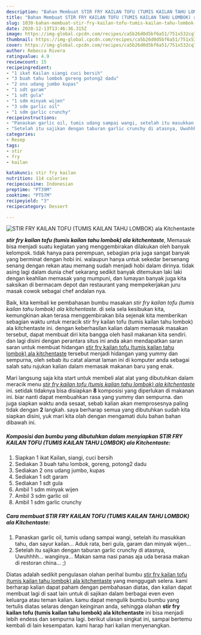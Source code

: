```yaml
---
description: "Bahan Membuat STIR FRY KAILAN TOFU (TUMIS KAILAN TAHU LOMBOK) ala Kitchentaste yang Enak"
title: "Bahan Membuat STIR FRY KAILAN TOFU (TUMIS KAILAN TAHU LOMBOK) ala Kitchentaste yang Enak"
slug: 1030-bahan-membuat-stir-fry-kailan-tofu-tumis-kailan-tahu-lombok-ala-kitchentaste-yang-enak
date: 2020-12-13T13:46:36.315Z
image: https://img-global.cpcdn.com/recipes/ca5b26d0d5bf6a51/751x532cq70/stir-fry-kailan-tofu-tumis-kailan-tahu-lombok-ala-kitchentaste-foto-resep-utama.jpg
thumbnail: https://img-global.cpcdn.com/recipes/ca5b26d0d5bf6a51/751x532cq70/stir-fry-kailan-tofu-tumis-kailan-tahu-lombok-ala-kitchentaste-foto-resep-utama.jpg
cover: https://img-global.cpcdn.com/recipes/ca5b26d0d5bf6a51/751x532cq70/stir-fry-kailan-tofu-tumis-kailan-tahu-lombok-ala-kitchentaste-foto-resep-utama.jpg
author: Rebecca Rivera
ratingvalue: 4.9
reviewcount: 15
recipeingredient:
- "1 ikat Kailan siangi cuci bersih"
- "3 buah tahu lombok goreng potong2 dadu"
- "2 ons udang jumbo kupas"
- "1 sdt garam"
- "1 sdt gula"
- "1 sdm minyak wijen"
- "3 sdm garlic oil"
- "1 sdm garlic crunchy"
recipeinstructions:
- "Panaskan garlic oil, tumis udang sampai wangi, setelah itu masukkan tahu, dan sayur kailan... Aduk rata, beri gula, garam dan minyak wijen..."
- "Setelah itu sajikan dengan taburan garlic crunchy di atasnya, Uwuhhhh... wanginya... Makan sama nasi panas aja uda berasa makan di restoran china... ;)"
categories:
- Resep
tags:
- stir
- fry
- kailan

katakunci: stir fry kailan 
nutrition: 114 calories
recipecuisine: Indonesian
preptime: "PT39M"
cooktime: "PT57M"
recipeyield: "3"
recipecategory: Dessert

---
```



![STIR FRY KAILAN TOFU (TUMIS KAILAN TAHU LOMBOK) ala Kitchentaste](https://img-global.cpcdn.com/recipes/ca5b26d0d5bf6a51/751x532cq70/stir-fry-kailan-tofu-tumis-kailan-tahu-lombok-ala-kitchentaste-foto-resep-utama.jpg)

<b><i>stir fry kailan tofu (tumis kailan tahu lombok) ala kitchentaste</i></b>, Memasak bisa menjadi suatu kegiatan yang menggembirakan dilakukan oleh banyak kelompok. tidak hanya para perempuan, sebagian pria juga sangat banyak yang berminat dengan hobi ini. walaupun hanya untuk sekedar bersenang senang dengan rekan atau memang sudah menjadi hobi dalam dirinya. tidak asing lagi dalam dunia chef sekarang sedikit banyak ditemukan laki laki dengan keahlian memasak yang mumpuni, dan lumayan banyak juga kita saksikan di bermacam depot dan restaurant yang mempekerjakan juru masak cowok sebagai chef andalan nya.



Baik, kita kembali ke pembahasan bumbu masakan <i>stir fry kailan tofu (tumis kailan tahu lombok) ala kitchentaste</i>. di sela sela kesibukan kita, kemungkinan akan terasa menggembirakan bila sejenak kita memberikan sebagian waktu untuk meracik stir fry kailan tofu (tumis kailan tahu lombok) ala kitchentaste ini. dengan keberhasilan kalian dalam memasak masakan tersebut, dapat membuat diri kita bangga oleh hasil makanan kita sendiri. dan lagi disini dengan perantara situs ini anda akan mendapatkan saran saran untuk membuat hidangan <u>stir fry kailan tofu (tumis kailan tahu lombok) ala kitchentaste</u> tersebut menjadi hidangan yang yummy dan sempurna, oleh sebab itu catat alamat laman ini di komputer anda sebagai salah satu rujukan kalian dalam memasak makanan baru yang enak.


Mari langsung saja kita start untuk membeli alat alat yang dibutuhkan dalam meracik menu <u><i>stir fry kailan tofu (tumis kailan tahu lombok) ala kitchentaste</i></u> ini. setidak tidaknya bisa disiapkan <b>8</b> komposisi yang diperlukan di makanan ini. biar nanti dapat membuahkan rasa yang yummy dan sempurna. dan juga siapkan waktu anda sesaat, sebab kalian akan memprosesnya paling tidak dengan <b>2</b> langkah. saya berharap semua yang dibutuhkan sudah kita siapkan disini, yuk mari kita olah dengan mengamati dulu bahan bahan dibawah ini.

<!--inarticleads1-->

##### Komposisi dan bumbu yang dibutuhkan dalam menyiapkan STIR FRY KAILAN TOFU (TUMIS KAILAN TAHU LOMBOK) ala Kitchentaste:

1. Siapkan 1 ikat Kailan, siangi, cuci bersih
1. Sediakan 3 buah tahu lombok, goreng, potong2 dadu
1. Sediakan 2 ons udang jumbo, kupas
1. Sediakan 1 sdt garam
1. Sediakan 1 sdt gula
1. Ambil 1 sdm minyak wijen
1. Ambil 3 sdm garlic oil
1. Ambil 1 sdm garlic crunchy




<!--inarticleads2-->

##### Cara membuat STIR FRY KAILAN TOFU (TUMIS KAILAN TAHU LOMBOK) ala Kitchentaste:

1. Panaskan garlic oil, tumis udang sampai wangi, setelah itu masukkan tahu, dan sayur kailan... Aduk rata, beri gula, garam dan minyak wijen...
1. Setelah itu sajikan dengan taburan garlic crunchy di atasnya, Uwuhhhh... wanginya... Makan sama nasi panas aja uda berasa makan di restoran china... ;)




Diatas adalah sedikit pengulasan olahan perihal bumbu <u>stir fry kailan tofu (tumis kailan tahu lombok) ala kitchentaste</u> yang menggugah selera. kami berharap kalian dapat paham dengan pembahasan diatas, dan kalian dapat membuat lagi di saat lain untuk di sajikan dalam berbagai even even keluarga atau teman kalian. kamu dapat mengulik bumbu bumbu yang tertulis diatas selaras dengan keinginan anda, sehingga olahan <b>stir fry kailan tofu (tumis kailan tahu lombok) ala kitchentaste</b> ini bisa menjadi lebih endess dan sempurna lagi. berikut ulasan singkat ini, sampai bertemu kembali di lain kesempatan. kami harap hari kalian menyenangkan.
